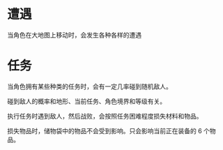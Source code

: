 # 遭遇

当角色在大地图上移动时，会发生各种各样的遭遇

# 任务

当角色拥有某些种类的任务时，会有一定几率碰到随机敌人。

碰到敌人的概率和地形、当前任务、角色境界和等级有关。

执行任务时遇到敌人，然后战败，会按照任务困难程度损失材料和物品。

损失物品时，储物袋中的物品不会受到影响。只会影响当前正在装备的 6 个物品。
